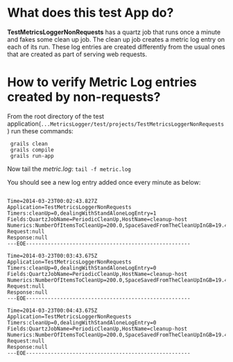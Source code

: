 # What does this test App do?

**TestMetricsLoggerNonRequests** has a quartz job that runs once a minute and fakes some clean up job.
The clean up job creates a metric log entry on each of its run. These log entries are created differently from the usual ones
that are created as part of serving web requests.

# How to verify Metric Log entries created by non-requests?

From the root directory of the test application(`...MetricsLogger/test/projects/TestMetricsLoggerNonRequests`) run these commands:

```
 grails clean
 grails compile
 grails run-app
```
Now tail the *metric.log*: `tail -f metric.log`

You should see a new log entry added once every minute as below:

```

Time=2014-03-23T00:02:43.827Z
Application=TestMetricsLoggerNonRequests
Timers:cleanUp=0,dealingWithStandAloneLogEntry=1
Fields:QuartzJobName=PeriodicCleanUp,HostName=cleanup-host
Numerics:NumberOfItemsToCleanUp=200.0,SpaceSavedFromTheCleanUpInGB=19.4,NumberOfItemsSuccessfullyCleaned=190.0,NumberOfItemsFailedToBeCleaned=10.0
Request:null
Response:null
---EOE-----------------------------------------------------

Time=2014-03-23T00:03:43.675Z
Application=TestMetricsLoggerNonRequests
Timers:cleanUp=0,dealingWithStandAloneLogEntry=0
Fields:QuartzJobName=PeriodicCleanUp,HostName=cleanup-host
Numerics:NumberOfItemsToCleanUp=200.0,SpaceSavedFromTheCleanUpInGB=19.4,NumberOfItemsSuccessfullyCleaned=190.0,NumberOfItemsFailedToBeCleaned=10.0
Request:null
Response:null
---EOE-----------------------------------------------------

Time=2014-03-23T00:04:43.675Z
Application=TestMetricsLoggerNonRequests
Timers:cleanUp=0,dealingWithStandAloneLogEntry=0
Fields:QuartzJobName=PeriodicCleanUp,HostName=cleanup-host
Numerics:NumberOfItemsToCleanUp=200.0,SpaceSavedFromTheCleanUpInGB=19.4,NumberOfItemsSuccessfullyCleaned=190.0,NumberOfItemsFailedToBeCleaned=10.0
Request:null
Response:null
---EOE-----------------------------------------------------

```